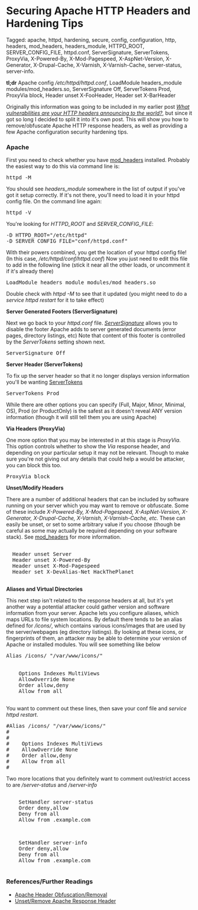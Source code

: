 # Securing Apache HTTP Headers and Hardening Tips

Tagged: apache, httpd, hardening, secure, config, configuration, http, headers, mod_headers, headers_module, HTTPD_ROOT, SERVER_CONFIG_FILE, httpd.conf, ServerSignature, ServerTokens, ProxyVia, X-Powered-By, X-Mod-Pagespeed, X-AspNet-Version, X-Generator, X-Drupal-Cache, X-Varnish, X-Varnish-Cache, server-status, server-info.


**tl;dr** Apache config */etc/httpd/httpd.conf*, LoadModule headers_module modules/mod_headers.so, ServerSignature Off, ServerTokens Prod, ProxyVia block, Header unset X-FooHeader, Header set X-BarHeader

Originally this information was going to be included in my earlier post [*What vulnerabilities are your HTTP headers announcing to the world?*](http://devalias.net/#TODOCHANGEME), but since it got so long I decided to split it into it's own post. This will show you how to remove/obfuscate Apache HTTP response headers, as well as providing a few Apache configuration security hardening tips.

### Apache

First you need to check whether you have [mod_headers](http://httpd.apache.org/docs/current/mod/mod_headers.html) installed. Probably the easiest way to do this via command line is:

<pre>httpd -M</pre>

You should see *headers_module* somewhere in the list of output if you've got it setup correctly. If it's not there, you'll need to load it in your httpd config file. On the command line again:

<pre>httpd -V</pre>

You're looking for *HTTPD_ROOT* and *SERVER_CONFIG_FILE*:

<pre>
-D HTTPD_ROOT="/etc/httpd"
-D SERVER_CONFIG_FILE="conf/httpd.conf"
</pre>

With their powers combined, you get the location of your httpd config file! (In this case, */etc/httpd/conf/httpd.conf*) Now you just need to edit this file to add in the following line (stick it near all the other loads, or uncomment it if it's already there)

<pre>LoadModule headers_module modules/mod_headers.so</pre>

Double check with *httpd -M* to see that it updated (you might need to do a *service httpd restart* for it to take effect)

**Server Generated Footers (ServerSignature)**

Next we go back to your *httpd.conf* file. [*ServerSignature*](http://httpd.apache.org/docs/current/mod/core.html#serversignature) allows you to disable the footer Apache adds to server generated documents (error pages, directory listings, etc) Note that content of this footer is controlled by the *ServerTokens* setting shown next.

<pre>
ServerSignature Off  
</pre>

**Server Header (ServerTokens)**

To fix up the server header so that it no longer displays version information you'll be wanting [ServerTokens](http://httpd.apache.org/docs/current/mod/core.html#servertokens)

<pre>
ServerTokens Prod
</pre>

While there are other options you can specify (Full, Major, Minor, Minimal, OS), Prod (or ProductOnly) is the safest as it doesn't reveal ANY version information (though it will still tell them you are using Apache)

**Via Headers (ProxyVia)**

One more option that you may be interested in at this stage is *ProxyVia*. This option controls whether to show the *Via* response header, and depending on your particular setup it may not be relevant. Though to make sure you're not giving out any details that could help a would be attacker, you can block this too.

<pre>ProxyVia block</pre>

**Unset/Modify Headers**

There are a number of additional headers that can be included by software running on your server which you may want to remove or obfuscate. Some of these include *X-Powered-By, X-Mod-Pagespeed, X-AspNet-Version, X-Generator, X-Drupal-Cache, X-Varnish, X-Varnish-Cache, etc.* These can easily be unset, or set to some arbitrary value if you choose (though be careful as some may actually be required depending on your software stack). See [mod_headers](http://httpd.apache.org/docs/current/mod/mod_headers.html) for more information.

<pre>
<IfModule mod_headers.c>
  Header unset Server
  Header unset X-Powered-By
  Header unset X-Mod-Pagespeed
  Header set X-DevAlias-Net HackThePlanet
</IfModule>
</pre>

**Aliases and Virtual Directories**

This next step isn't related to the response headers at all, but it's yet another way a potential attacker could gather version and software information from your server. Apache lets you configure aliases, which maps URLs to file system locations. By default there tends to be an alias defined for */icons/*, which contains various icons/images that are used by the server/webpages (eg directory listings). By looking at these icons, or fingerprints of them, an attacker may be able to determine your version of Apache or installed modules. You will see something like below

<pre>
Alias /icons/ "/var/www/icons/"

<Directory "/var/www/icons">
    Options Indexes MultiViews
    AllowOverride None
    Order allow,deny
    Allow from all
</Directory>
</pre>

You want to comment out these lines, then save your conf file and *service httpd restart*.

<pre>
#Alias /icons/ "/var/www/icons/"
#
#<Directory "/var/www/icons">
#    Options Indexes MultiViews
#    AllowOverride None
#    Order allow,deny
#    Allow from all
#</Directory>
</pre>

Two more locations that you definitely want to comment out/restrict access to are */server-status* and */server-info*

<pre>
<Location /server-status>
    SetHandler server-status
    Order deny,allow
    Deny from all
    Allow from .example.com
</Location>
</pre>

<pre>
<Location /server-info>
    SetHandler server-info
    Order deny,allow
    Deny from all
    Allow from .example.com
</Location>
</pre>

### References/Further Readings

* [Apache Header Obfuscation/Removal](http://www.securesauce.com/?p=5)
* [Unset/Remove Apache Response Header](http://www.shanison.com/2012/07/05/unset-apache-response-header-protect-your-server-information/)